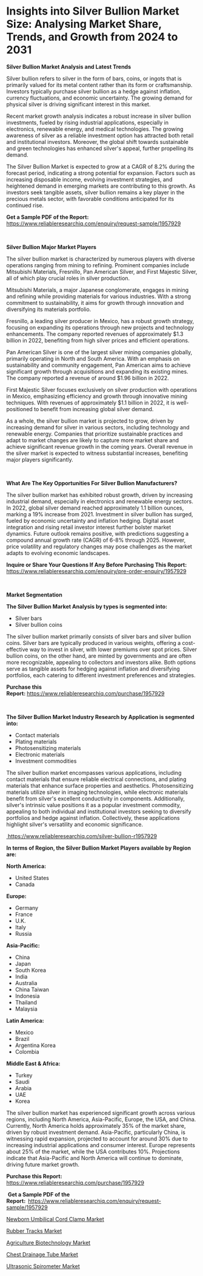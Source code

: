 <p><h1>Insights into Silver Bullion Market Size: Analysing Market Share, Trends, and Growth from 2024 to 2031</h1></p><p><strong>Silver Bullion Market Analysis and Latest Trends</strong></p>
<p><p>Silver bullion refers to silver in the form of bars, coins, or ingots that is primarily valued for its metal content rather than its form or craftsmanship. Investors typically purchase silver bullion as a hedge against inflation, currency fluctuations, and economic uncertainty. The growing demand for physical silver is driving significant interest in this market.</p><p>Recent market growth analysis indicates a robust increase in silver bullion investments, fueled by rising industrial applications, especially in electronics, renewable energy, and medical technologies. The growing awareness of silver as a reliable investment option has attracted both retail and institutional investors. Moreover, the global shift towards sustainable and green technologies has enhanced silver's appeal, further propelling its demand.</p><p>The Silver Bullion Market is expected to grow at a CAGR of 8.2% during the forecast period, indicating a strong potential for expansion. Factors such as increasing disposable income, evolving investment strategies, and heightened demand in emerging markets are contributing to this growth. As investors seek tangible assets, silver bullion remains a key player in the precious metals sector, with favorable conditions anticipated for its continued rise.</p></p>
<p><strong>Get a Sample PDF of the Report:&nbsp;</strong> <a href="https://www.reliableresearchiq.com/enquiry/request-sample/1957929?utm_campaign=1087&utm_medium=2&utm_source=Github&utm_content=ia&utm_term=08112024&utm_id=silver-bullion">https://www.reliableresearchiq.com/enquiry/request-sample/1957929</a></p>
<p>&nbsp;</p>
<p><strong>Silver Bullion Major Market Players</strong></p>
<p><p>The silver bullion market is characterized by numerous players with diverse operations ranging from mining to refining. Prominent companies include Mitsubishi Materials, Fresnillo, Pan American Silver, and First Majestic Silver, all of which play crucial roles in silver production.</p><p>Mitsubishi Materials, a major Japanese conglomerate, engages in mining and refining while providing materials for various industries. With a strong commitment to sustainability, it aims for growth through innovation and diversifying its materials portfolio.</p><p>Fresnillo, a leading silver producer in Mexico, has a robust growth strategy, focusing on expanding its operations through new projects and technology enhancements. The company reported revenues of approximately $1.3 billion in 2022, benefiting from high silver prices and efficient operations.</p><p>Pan American Silver is one of the largest silver mining companies globally, primarily operating in North and South America. With an emphasis on sustainability and community engagement, Pan American aims to achieve significant growth through acquisitions and expanding its existing mines. The company reported a revenue of around $1.96 billion in 2022.</p><p>First Majestic Silver focuses exclusively on silver production with operations in Mexico, emphasizing efficiency and growth through innovative mining techniques. With revenues of approximately $1.1 billion in 2022, it is well-positioned to benefit from increasing global silver demand.</p><p>As a whole, the silver bullion market is projected to grow, driven by increasing demand for silver in various sectors, including technology and renewable energy. Companies that prioritize sustainable practices and adapt to market changes are likely to capture more market share and achieve significant revenue growth in the coming years. Overall revenue in the silver market is expected to witness substantial increases, benefiting major players significantly.</p></p>
<p>&nbsp;</p>
<p><strong>What Are The Key Opportunities For Silver Bullion Manufacturers?</strong></p>
<p><p>The silver bullion market has exhibited robust growth, driven by increasing industrial demand, especially in electronics and renewable energy sectors. In 2022, global silver demand reached approximately 1.1 billion ounces, marking a 19% increase from 2021. Investment in silver bullion has surged, fueled by economic uncertainty and inflation hedging. Digital asset integration and rising retail investor interest further bolster market dynamics. Future outlook remains positive, with predictions suggesting a compound annual growth rate (CAGR) of 6-8% through 2025. However, price volatility and regulatory changes may pose challenges as the market adapts to evolving economic landscapes.</p></p>
<p><strong>Inquire or Share Your Questions If Any Before Purchasing This Report:</strong> <a href="https://www.reliableresearchiq.com/enquiry/pre-order-enquiry/1957929?utm_campaign=1087&utm_medium=2&utm_source=Github&utm_content=ia&utm_term=08112024&utm_id=silver-bullion">https://www.reliableresearchiq.com/enquiry/pre-order-enquiry/1957929</a></p>
<p>&nbsp;</p>
<p><strong>Market Segmentation</strong></p>
<p><strong>The Silver Bullion Market Analysis by types is segmented into:</strong></p>
<p><ul><li>Silver bars</li><li>Silver bullion coins</li></ul></p>
<p><p>The silver bullion market primarily consists of silver bars and silver bullion coins. Silver bars are typically produced in various weights, offering a cost-effective way to invest in silver, with lower premiums over spot prices. Silver bullion coins, on the other hand, are minted by governments and are often more recognizable, appealing to collectors and investors alike. Both options serve as tangible assets for hedging against inflation and diversifying portfolios, each catering to different investment preferences and strategies.</p></p>
<p><strong>Purchase this Report:&nbsp;</strong><a href="https://www.reliableresearchiq.com/purchase/1957929?utm_campaign=1087&utm_medium=2&utm_source=Github&utm_content=ia&utm_term=08112024&utm_id=silver-bullion">https://www.reliableresearchiq.com/purchase/1957929</a></p>
<p>&nbsp;</p>
<p><strong>The Silver Bullion Market Industry Research by Application is segmented into:</strong></p>
<p><ul><li>Contact materials</li><li>Plating materials</li><li>Photosensitizing materials</li><li>Electronic materials</li><li>Investment commodities</li></ul></p>
<p><p>The silver bullion market encompasses various applications, including contact materials that ensure reliable electrical connections, and plating materials that enhance surface properties and aesthetics. Photosensitizing materials utilize silver in imaging technologies, while electronic materials benefit from silver's excellent conductivity in components. Additionally, silver's intrinsic value positions it as a popular investment commodity, appealing to both individual and institutional investors seeking to diversify portfolios and hedge against inflation. Collectively, these applications highlight silver's versatility and economic significance.</p></p>
<p><a href="https://www.reliableresearchiq.com/silver-bullion-r1957929?utm_campaign=1087&utm_medium=2&utm_source=Github&utm_content=ia&utm_term=08112024&utm_id=silver-bullion">&nbsp;https://www.reliableresearchiq.com/silver-bullion-r1957929</a></p>
<p><strong>In terms of Region, the Silver Bullion Market Players available by Region are:</strong></p>
<p>
    <p> <strong> North America: </strong>
        <ul>
            <li>United States</li>
            <li>Canada</li>
        </ul>
        </p> 
    <p> <strong> Europe: </strong>
        <ul>
            <li>Germany</li>
            <li>France</li>
            <li>U.K.</li>
            <li>Italy</li>
            <li>Russia</li>
        </ul>
        </p> 
    <p> <strong> Asia-Pacific: </strong>
        <ul>
            <li>China</li>
            <li>Japan</li>
            <li>South Korea</li>
            <li>India</li>
            <li>Australia</li>
            <li>China Taiwan</li>
            <li>Indonesia</li>
            <li>Thailand</li>
            <li>Malaysia</li>
        </ul>
        </p> 
    <p> <strong> Latin America: </strong>
        <ul>
            <li>Mexico</li>
            <li>Brazil</li>
            <li>Argentina Korea</li>
            <li>Colombia</li>
        </ul>
        </p> 
    <p> <strong> Middle East & Africa: </strong>
        <ul>
            <li>Turkey</li>
            <li>Saudi</li>
            <li>Arabia</li>
            <li>UAE</li>
            <li>Korea</li>
        </ul>
    </p>
    </p>
<p><p>The silver bullion market has experienced significant growth across various regions, including North America, Asia-Pacific, Europe, the USA, and China. Currently, North America holds approximately 35% of the market share, driven by robust investment demand. Asia-Pacific, particularly China, is witnessing rapid expansion, projected to account for around 30% due to increasing industrial applications and consumer interest. Europe represents about 25% of the market, while the USA contributes 10%. Projections indicate that Asia-Pacific and North America will continue to dominate, driving future market growth.</p></p>
<p><strong>Purchase this Report: </strong><a href="https://www.reliableresearchiq.com/purchase/1957929?utm_campaign=1087&utm_medium=2&utm_source=Github&utm_content=ia&utm_term=08112024&utm_id=silver-bullion">https://www.reliableresearchiq.com/purchase/1957929</a></p>
<p>&nbsp;<strong>Get a Sample PDF of the Report:&nbsp;&nbsp;</strong><a href="https://www.reliableresearchiq.com/enquiry/request-sample/1957929?utm_campaign=1087&utm_medium=2&utm_source=Github&utm_content=ia&utm_term=08112024&utm_id=silver-bullion">https://www.reliableresearchiq.com/enquiry/request-sample/1957929</a></p>
<p><strong></strong></p>
<p><p><a href="https://issuu.com/reportprime-2/docs/newborn-umbilical-cord-clamp-market_8e72bcbf022e6c?utm_campaign=1087&utm_medium=2&utm_source=Github&utm_content=ia&utm_term=08112024&utm_id=silver-bullion">Newborn Umbilical Cord Clamp Market</a></p><p><a href="https://github.com/benjigwozdzus/Market-Research-Report-List-1/blob/main/rubber-tracks-market.md?utm_campaign=1087&utm_medium=2&utm_source=Github&utm_content=ia&utm_term=08112024&utm_id=silver-bullion">Rubber Tracks Market</a></p><p><a href="https://github.com/vitacbq/Market-Research-Report-List-1/blob/main/agriculture-biotechnology-market.md?utm_campaign=1087&utm_medium=2&utm_source=Github&utm_content=ia&utm_term=08112024&utm_id=silver-bullion">Agriculture Biotechnology Market</a></p><p><a href="https://issuu.com/reportprime-2/docs/chest-drainage-tube-market-size-203_aca7483e9c8c31?utm_campaign=1087&utm_medium=2&utm_source=Github&utm_content=ia&utm_term=08112024&utm_id=silver-bullion">Chest Drainage Tube Market</a></p><p><a href="https://issuu.com/reportprime-2/docs/ultrasonic-spirometer-market-size-2_5b9c42385a0c15?utm_campaign=1087&utm_medium=2&utm_source=Github&utm_content=ia&utm_term=08112024&utm_id=silver-bullion">Ultrasonic Spirometer Market</a></p></p>